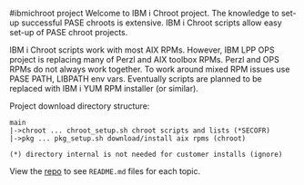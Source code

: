 #ibmichroot project
Welcome to IBM i Chroot project.
The knowledge to set-up successful PASE chroots is extensive.
IBM i Chroot scripts allow easy set-up of PASE chroot projects.

IBM i Chroot scripts work with most AIX RPMs. However, 
IBM LPP OPS project is replacing many of Perzl and AIX toolbox RPMs.
Perzl and OPS RPMs do not always work together.
To work around mixed RPM issues use PASE PATH, LIBPATH env vars.
Eventually scripts are planned to be replaced with IBM i YUM RPM installer (or similar).

Project download directory structure:
```
main
|->chroot ... chroot_setup.sh chroot scripts and lists (*SECOFR)
|->pkg ... pkg_setup.sh download/install aix rpms (chroot)

(*) directory internal is not needed for customer installs (ignore)
```
View the [repo](https://bitbucket.org/litmis/ibmichroot/src) to see `README.md` files for each topic.

